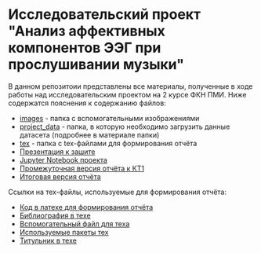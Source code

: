 # Исследовательский проект "Анализ аффективных компонентов ЭЭГ при прослушивании музыки"
В данном репозитоии представлены все материалы, полученные в ходе работы над исследовательским проектом на 2 курсе ФКН ПМИ. Ниже содержатся пояснения к содержанию файлов:
- [images](/images) - папка с вспомогательными изображениями
- [project_data](/project_data) - папка, в которую необходимо загрузить данные датасета (подробнее в материале папки)
- [tex](/tex) - папка с tex-файлами для формирования отчёта
- [Презентация к зашите](EEG_Analysis_Presentation.pptx)
- [Jupyter Notebook проекта](MyProject.ipynb)
- [Промежуточная версия отчёта к КТ1](Project_Petelin_17_02.pdf)
- [Итоговая версия отчёта](Project_fixed_s.pdf)

Ссылки на тех-файлы, используемые для формирования отчёта:
- [Код в латехе для формирования отчёта](tex/main.tex)
- [Библиография в техе](tex/bibl.bib)
- [Вспомогательный файл для теха](tex/commands.sty)
- [Используемые пакеты тех](tex/packages.sty)
- [Титульник в техе](tex/titlepage.sty)
